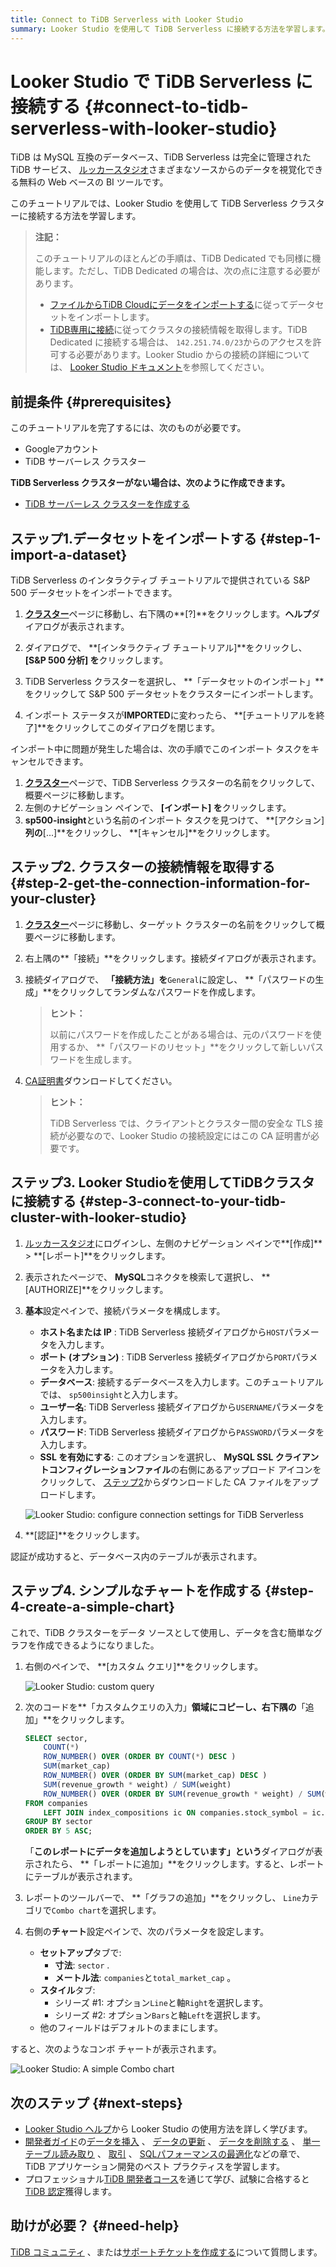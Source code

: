 ```yaml
---
title: Connect to TiDB Serverless with Looker Studio
summary: Looker Studio を使用して TiDB Serverless に接続する方法を学習します。
---
```


# Looker Studio で TiDB Serverless に接続する {#connect-to-tidb-serverless-with-looker-studio}

TiDB は MySQL 互換のデータベース、TiDB Serverless は完全に管理された TiDB サービス、 [ルッカースタジオ](https://lookerstudio.google.com/)さまざまなソースからのデータを視覚化できる無料の Web ベースの BI ツールです。

このチュートリアルでは、Looker Studio を使用して TiDB Serverless クラスターに接続する方法を学習します。

> **注記：**
>
> このチュートリアルのほとんどの手順は、TiDB Dedicated でも同様に機能します。ただし、TiDB Dedicated の場合は、次の点に注意する必要があります。
>
> -   [ファイルからTiDB Cloudにデータをインポートする](/tidb-cloud/tidb-cloud-migration-overview.md#import-data-from-files-to-tidb-cloud)に従ってデータセットをインポートします。
> -   [TiDB専用に接続](/tidb-cloud/connect-via-standard-connection.md)に従ってクラスタの接続情報を取得します。TiDB Dedicated に接続する場合は、 `142.251.74.0/23`からのアクセスを許可する必要があります。Looker Studio からの接続の詳細については、 [Looker Studio ドキュメント](https://support.google.com/looker-studio/answer/7088031#zippy=%2Cin-this-article)を参照してください。

## 前提条件 {#prerequisites}

このチュートリアルを完了するには、次のものが必要です。

-   Googleアカウント
-   TiDB サーバーレス クラスター

**TiDB Serverless クラスターがない場合は、次のように作成できます。**

-   [TiDB サーバーレス クラスターを作成する](/develop/dev-guide-build-cluster-in-cloud.md#step-1-create-a-tidb-serverless-cluster)

## ステップ1.データセットをインポートする {#step-1-import-a-dataset}

TiDB Serverless のインタラクティブ チュートリアルで提供されている S&amp;P 500 データセットをインポートできます。

1.  [**クラスター**](https://tidbcloud.com/console/clusters)ページに移動し、右下隅の**[?]**をクリックします。**ヘルプ**ダイアログが表示されます。

2.  ダイアログで、 **[インタラクティブ チュートリアル]**をクリックし、 **[S&amp;P 500 分析] を**クリックします。

3.  TiDB Serverless クラスターを選択し、 **「データセットのインポート」**をクリックして S&amp;P 500 データセットをクラスターにインポートします。

4.  インポート ステータスが**IMPORTED**に変わったら、 **[チュートリアルを終了]**をクリックしてこのダイアログを閉じます。

インポート中に問題が発生した場合は、次の手順でこのインポート タスクをキャンセルできます。

1.  [**クラスター**](https://tidbcloud.com/console/clusters)ページで、TiDB Serverless クラスターの名前をクリックして、概要ページに移動します。
2.  左側のナビゲーション ペインで、 **[インポート] を**クリックします。
3.  **sp500-insight**という名前のインポート タスクを見つけて、 **[アクション]**列の**[...]**をクリックし、 **[キャンセル]**をクリックします。

## ステップ2. クラスターの接続情報を取得する {#step-2-get-the-connection-information-for-your-cluster}

1.  [**クラスター**](https://tidbcloud.com/console/clusters)ページに移動し、ターゲット クラスターの名前をクリックして概要ページに移動します。

2.  右上隅の**「接続」**をクリックします。接続ダイアログが表示されます。

3.  接続ダイアログで、 **「接続方法」を**`General`に設定し、 **「パスワードの生成」**をクリックしてランダムなパスワードを作成します。

    > **ヒント：**
    >
    > 以前にパスワードを作成したことがある場合は、元のパスワードを使用するか、 **「パスワードのリセット」**をクリックして新しいパスワードを生成します。

4.  [CA証明書](https://letsencrypt.org/certs/isrgrootx1.pem)ダウンロードしてください。

    > **ヒント：**
    >
    > TiDB Serverless では、クライアントとクラスター間の安全な TLS 接続が必要なので、Looker Studio の接続設定にはこの CA 証明書が必要です。

## ステップ3. Looker Studioを使用してTiDBクラスタに接続する {#step-3-connect-to-your-tidb-cluster-with-looker-studio}

1.  [ルッカースタジオ](https://lookerstudio.google.com/)にログインし、左側のナビゲーション ペインで**[作成]** &gt; **[レポート]**をクリックします。

2.  表示されたページで、 **MySQL**コネクタを検索して選択し、 **[AUTHORIZE]**をクリックします。

3.  **基本**設定ペインで、接続パラメータを構成します。

    -   **ホスト名または IP** : TiDB Serverless 接続ダイアログから`HOST`パラメータを入力します。
    -   **ポート (オプション)** : TiDB Serverless 接続ダイアログから`PORT`パラメータを入力します。
    -   **データベース**: 接続するデータベースを入力します。このチュートリアルでは、 `sp500insight`と入力します。
    -   **ユーザー名**: TiDB Serverless 接続ダイアログから`USERNAME`パラメータを入力します。
    -   **パスワード**: TiDB Serverless 接続ダイアログから`PASSWORD`パラメータを入力します。
    -   **SSL を有効にする**: このオプションを選択し、 **MySQL SSL クライアントコンフィグレーションファイル**の右側にあるアップロード アイコンをクリックして、 [ステップ2](#step-2-get-the-connection-information-for-your-cluster)からダウンロードした CA ファイルをアップロードします。

    ![Looker Studio: configure connection settings for TiDB Serverless](/media/tidb-cloud/looker-studio-configure-connection.png)

4.  **[認証]**をクリックします。

認証が成功すると、データベース内のテーブルが表示されます。

## ステップ4. シンプルなチャートを作成する {#step-4-create-a-simple-chart}

これで、TiDB クラスターをデータ ソースとして使用し、データを含む簡単なグラフを作成できるようになりました。

1.  右側のペインで、 **[カスタム クエリ]**をクリックします。

    ![Looker Studio: custom query](/media/tidb-cloud/looker-studio-custom-query.png)

2.  次のコードを**「カスタムクエリの入力」**領域にコピーし、右下隅の**「追加」**をクリックします。

    ```sql
    SELECT sector,
        COUNT(*)                                                                      AS companies,
        ROW_NUMBER() OVER (ORDER BY COUNT(*) DESC )                                   AS companies_ranking,
        SUM(market_cap)                                                               AS total_market_cap,
        ROW_NUMBER() OVER (ORDER BY SUM(market_cap) DESC )                            AS total_market_cap_ranking,
        SUM(revenue_growth * weight) / SUM(weight)                                    AS avg_revenue_growth,
        ROW_NUMBER() OVER (ORDER BY SUM(revenue_growth * weight) / SUM(weight) DESC ) AS avg_revenue_growth_ranking
    FROM companies
        LEFT JOIN index_compositions ic ON companies.stock_symbol = ic.stock_symbol
    GROUP BY sector
    ORDER BY 5 ASC;
    ```

    「**このレポートにデータを追加しようとしています」という**ダイアログが表示されたら、 **「レポートに追加」**をクリックします。すると、レポートにテーブルが表示されます。

3.  レポートのツールバーで、 **「グラフの追加」**をクリックし、 `Line`カテゴリで`Combo chart`を選択します。

4.  右側の**チャート**設定ペインで、次のパラメータを設定します。

    -   **セットアップ**タブで:
        -   **寸法**: `sector` .
        -   **メートル法**: `companies`と`total_market_cap` 。
    -   **スタイル**タブ:
        -   シリーズ #1: オプション`Line`と軸`Right`を選択します。
        -   シリーズ #2: オプション`Bars`と軸`Left`を選択します。
    -   他のフィールドはデフォルトのままにします。

すると、次のようなコンボ チャートが表示されます。

![Looker Studio: A simple Combo chart](/media/tidb-cloud/looker-studio-simple-chart.png)

## 次のステップ {#next-steps}

-   [Looker Studio ヘルプ](https://support.google.com/looker-studio)から Looker Studio の使用方法を詳しく学びます。
-   [開発者ガイド](/develop/dev-guide-overview.md)の[データを挿入](/develop/dev-guide-insert-data.md) 、 [データの更新](/develop/dev-guide-update-data.md) 、 [データを削除する](/develop/dev-guide-delete-data.md) 、 [単一テーブル読み取り](/develop/dev-guide-get-data-from-single-table.md) 、 [取引](/develop/dev-guide-transaction-overview.md) 、 [SQLパフォーマンスの最適化](/develop/dev-guide-optimize-sql-overview.md)などの章で、 TiDB アプリケーション開発のベスト プラクティスを学習します。
-   プロフェッショナル[TiDB 開発者コース](https://www.pingcap.com/education/)を通じて学び、試験に合格すると[TiDB 認定](https://www.pingcap.com/education/certification/)獲得します。

## 助けが必要？ {#need-help}

[TiDB コミュニティ](https://ask.pingcap.com/) 、または[サポートチケットを作成する](https://support.pingcap.com/)について質問します。
